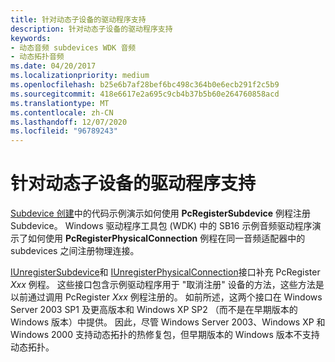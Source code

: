```yaml
---
title: 针对动态子设备的驱动程序支持
description: 针对动态子设备的驱动程序支持
keywords:
- 动态音频 subdevices WDK 音频
- 动态拓扑音频
ms.date: 04/20/2017
ms.localizationpriority: medium
ms.openlocfilehash: b25e6b7af28bef6bc498c364b0e6ecb291f2c5b9
ms.sourcegitcommit: 418e6617e2a695c9cb4b37b5b60e264760858acd
ms.translationtype: MT
ms.contentlocale: zh-CN
ms.lasthandoff: 12/07/2020
ms.locfileid: "96789243"
---
```

# <a name="driver-support-for-dynamic-subdevices"></a>针对动态子设备的驱动程序支持


[Subdevice 创建](subdevice-creation.md)中的代码示例演示如何使用 **PcRegisterSubdevice** 例程注册 Subdevice。 Windows 驱动程序工具包 (WDK) 中的 SB16 示例音频驱动程序演示了如何使用 **PcRegisterPhysicalConnection** 例程在同一音频适配器中的 subdevices 之间注册物理连接。

[IUnregisterSubdevice](/windows-hardware/drivers/ddi/portcls/nn-portcls-iunregistersubdevice)和 [IUnregisterPhysicalConnection](/windows-hardware/drivers/ddi/portcls/nn-portcls-iunregisterphysicalconnection)接口补充 PcRegister *Xxx* 例程。 这些接口包含示例驱动程序用于 "取消注册" 设备的方法，这些方法是以前通过调用 PcRegister *Xxx* 例程注册的。 如前所述，这两个接口在 Windows Server 2003 SP1 及更高版本和 Windows XP SP2 （而不是在早期版本的 Windows 版本）中提供。 因此，尽管 Windows Server 2003、Windows XP 和 Windows 2000 支持动态拓扑的热修复包，但早期版本的 Windows 版本不支持动态拓扑。

 

